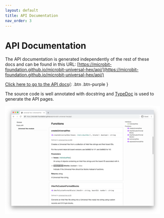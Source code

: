 ```yaml
---
layout: default
title: API Documentation
nav_order: 3
---
```


# API Documentation

The API documentation is generated independently of the rest of these docs and
can be found in this URL:
[https://microbit-foundation.github.io/microbit-universal-hex/api/](https://microbit-foundation.github.io/microbit-universal-hex/api/)

[Click here to go to the API docs](api/){: .btn .btn-purple }

The source code is well annotated with docstring and
[TypeDoc](http://typedoc.org) is used to generate the API pages.

![Screenshot of an API page](img/api-screenshot.png)
